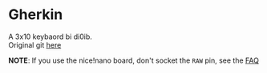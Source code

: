 # Gherkin
A 3x10 keybaord bi di0ib.  
Original git [here](https://git.40percent.club)

**NOTE**: If you use the nice!nano board, don't socket the `RAW` pin, see the [FAQ](https://nicekeyboards.com/docs/nice-nano/faq)

